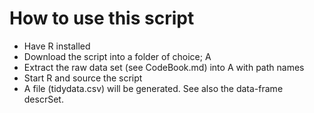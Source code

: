 How to use this script
======================

+ Have R installed
+ Download the script into a folder of choice; A
+ Extract the raw data set (see CodeBook.md) into A with path names
+ Start R and source the script
+ A file (tidydata.csv) will be generated. See also the data-frame descrSet.
